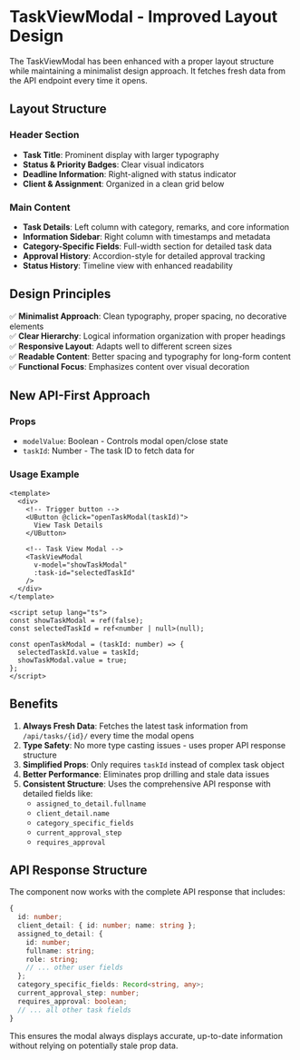 # TaskViewModal - Improved Layout Design

The TaskViewModal has been enhanced with a proper layout structure while maintaining a minimalist design approach. It fetches fresh data from the API endpoint every time it opens.

## Layout Structure

### Header Section
- **Task Title**: Prominent display with larger typography
- **Status & Priority Badges**: Clear visual indicators
- **Deadline Information**: Right-aligned with status indicator
- **Client & Assignment**: Organized in a clean grid below

### Main Content
- **Task Details**: Left column with category, remarks, and core information
- **Information Sidebar**: Right column with timestamps and metadata
- **Category-Specific Fields**: Full-width section for detailed task data
- **Approval History**: Accordion-style for detailed approval tracking
- **Status History**: Timeline view with enhanced readability

## Design Principles

✅ **Minimalist Approach**: Clean typography, proper spacing, no decorative elements  
✅ **Clear Hierarchy**: Logical information organization with proper headings  
✅ **Responsive Layout**: Adapts well to different screen sizes  
✅ **Readable Content**: Better spacing and typography for long-form content  
✅ **Functional Focus**: Emphasizes content over visual decoration

## New API-First Approach

### Props
- `modelValue`: Boolean - Controls modal open/close state
- `taskId`: Number - The task ID to fetch data for

### Usage Example

```vue
<template>
  <div>
    <!-- Trigger button -->
    <UButton @click="openTaskModal(taskId)">
      View Task Details
    </UButton>

    <!-- Task View Modal -->
    <TaskViewModal 
      v-model="showTaskModal" 
      :task-id="selectedTaskId" 
    />
  </div>
</template>

<script setup lang="ts">
const showTaskModal = ref(false);
const selectedTaskId = ref<number | null>(null);

const openTaskModal = (taskId: number) => {
  selectedTaskId.value = taskId;
  showTaskModal.value = true;
};
</script>
```

## Benefits

1. **Always Fresh Data**: Fetches the latest task information from `/api/tasks/{id}/` every time the modal opens
2. **Type Safety**: No more type casting issues - uses proper API response structure
3. **Simplified Props**: Only requires `taskId` instead of complex task object
4. **Better Performance**: Eliminates prop drilling and stale data issues
5. **Consistent Structure**: Uses the comprehensive API response with detailed fields like:
   - `assigned_to_detail.fullname`
   - `client_detail.name`  
   - `category_specific_fields`
   - `current_approval_step`
   - `requires_approval`

## API Response Structure

The component now works with the complete API response that includes:

```typescript
{
  id: number;
  client_detail: { id: number; name: string };
  assigned_to_detail: {
    id: number;
    fullname: string;
    role: string;
    // ... other user fields
  };
  category_specific_fields: Record<string, any>;
  current_approval_step: number;
  requires_approval: boolean;
  // ... all other task fields
}
```

This ensures the modal always displays accurate, up-to-date information without relying on potentially stale prop data.